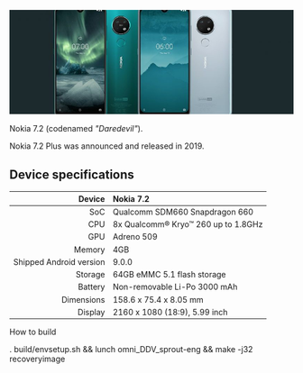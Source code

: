 ![Nokia 7.2 Device Tree](https://github.com/Rockplayer149/device_nokia_Daredevil/raw/ten/Nokia7.2.png)

Nokia 7.2 (codenamed _"Daredevil"_).

Nokia 7.2 Plus was announced and released in 2019.

## Device specifications

| Device       |   Nokia 7.2                                     |
| -----------: | :---------------------------------------------- |
| SoC          | Qualcomm SDM660 Snapdragon 660                  |
| CPU          | 8x Qualcomm® Kryo™ 260 up to 1.8GHz             |
| GPU          | Adreno 509                                      |
| Memory       | 4GB                                             |
| Shipped Android version | 9.0.0                                |
| Storage      | 64GB eMMC 5.1 flash storage                     |
| Battery      | Non-removable Li-Po 3000 mAh                    |
| Dimensions   | 158.6 x 75.4 x 8.05 mm                          |
| Display      | 2160 x 1080 (18:9), 5.99 inch                   |


How to build

. build/envsetup.sh && lunch omni_DDV_sprout-eng && make -j32 recoveryimage

